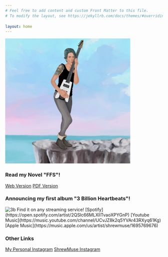 ```yaml
---
# Feel free to add content and custom Front Matter to this file.
# To modify the layout, see https://jekyllrb.com/docs/themes/#overriding-theme-defaults

layout: home
---
```

<img src="assets/images/shrew_3b_cover_no_text_web_jpeg.jpeg" alt="shrew_image" width=400 height=400>

### Read my Novel "FFS"!
[Web Version](https://alexikaruna.com/ffs_novel.html)
[PDF Version](https://alexikaruna.com/ffs_novel.pdf)

### Announcing my first album "3 Billion Heartbeats"!
<img src="https://alexikaruna.com/assets/images/3_billion_heartbeats_cover_final_web.jpg" alt="3b" style="width:300px;" /> 
Find it on any streaming service!
[Spotify](https://open.spotify.com/artist/2QSlc66MLXlITvaoXPYGnP)
[Youtube Music](https://music.youtube.com/channel/UCvJZ8k2q5YVAr43RXyq61Kg)
[Apple Music](https://music.apple.com/us/artist/shrewmuse/1695769676)

### Other Links
[My Personal Instagram](https://instagram.com/alexikaruna)
[ShrewMuse Instagram](https://instagram.com/shrewmuse)

